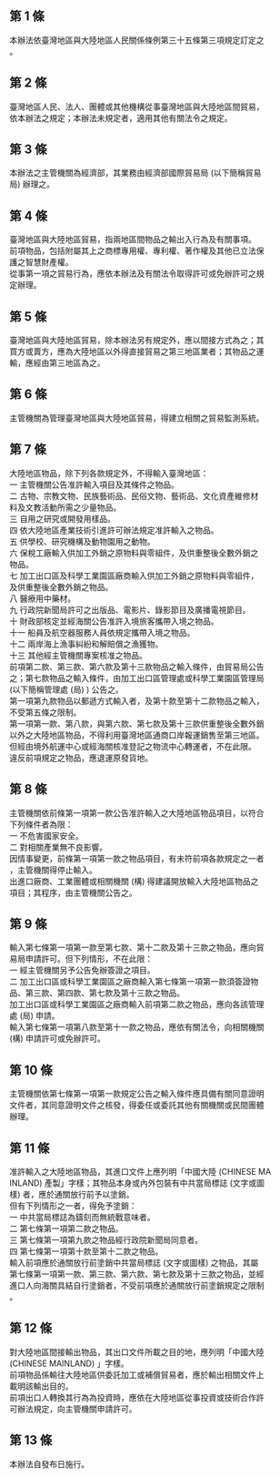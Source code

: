 第 1 條
-------
本辦法依臺灣地區與大陸地區人民關係條例第三十五條第三項規定訂定之  
  。

第 2 條
-------
臺灣地區人民、法人、團體或其他機構從事臺灣地區與大陸地區間貿易，  
  依本辦法之規定；本辦法未規定者，適用其他有關法令之規定。

第 3 條
-------
本辦法之主管機關為經濟部，其業務由經濟部國際貿易局 (以下簡稱貿易  
  局) 辦理之。

第 4 條
-------
臺灣地區與大陸地區貿易，指兩地區間物品之輸出入行為及有關事項。  
  前項物品，包括附屬其上之商標專用權、專利權、著作權及其他已立法保  
  護之智慧財產權。  
  從事第一項之貿易行為，應依本辦法及有關法令取得許可或免辦許可之規  
  定辦理。

第 5 條
-------
臺灣地區與大陸地區貿易，除本辦法另有規定外，應以間接方式為之；其  
  買方或賣方，應為大陸地區以外得直接貿易之第三地區業者；其物品之運  
  輸，應經由第三地區為之。

第 6 條
-------
主管機關為管理臺灣地區與大陸地區貿易，得建立相關之貿易監測系統。

第 7 條
-------
大陸地區物品，除下列各款規定外，不得輸入臺灣地區：  
一  主管機關公告准許輸入項目及其條件之物品。  
二  古物、宗教文物、民族藝術品、民俗文物、藝術品、文化資產維修材  
    料及文教活動所需之少量物品。  
三  自用之研究或開發用樣品。  
四  依大陸地區產業技術引進許可辦法規定准許輸入之物品。  
五  供學校、研究機構及動物園用之動物。  
六  保稅工廠輸入供加工外銷之原物料與零組件，及供重整後全數外銷之  
    物品。  
七  加工出口區及科學工業園區廠商輸入供加工外銷之原物料與零組件，  
    及供重整後全數外銷之物品。  
八  醫療用中藥材。  
九  行政院新聞局許可之出版品、電影片、錄影節目及廣播電視節目。  
十  財政部核定並經海關公告准許入境旅客攜帶入境之物品。  
十一  船員及航空器服務人員依規定攜帶入境之物品。  
十二  兩岸海上漁事糾紛和解賠償之漁獲物。  
十三  其他經主管機關專案核准之物品。  
前項第二款、第三款、第六款及第十三款物品之輸入條件，由貿易局公告  
之；第七款物品之輸入條件，由加工出口區管理處或科學工業園區管理局  
 (以下簡稱管理處 (局) ) 公告之。  
第一項第九款物品以郵遞方式輸入者，及第十款至第十二款物品之輸入，  
不受第五條之限制。  
第一項第一款、第八款，與第六款、第七款及第十三款供重整後全數外銷  
以外之大陸地區物品，不得利用臺灣地區通商口岸報運銷售至第三地區。  
但經由境外航運中心或經海關核准登記之物流中心轉運者，不在此限。  
違反前項規定之物品，應退運原發貨地。

第 8 條
-------
主管機關依前條第一項第一款公告准許輸入之大陸地區物品項目，以符合  
  下列條件者為限：  
  一  不危害國家安全。  
  二  對相關產業無不良影響。  
  因情事變更，前條第一項第一款之物品項目，有未符前項各款規定之一者  
  ，主管機關得停止輸入。  
  出進口廠商、工業團體或相關機關 (構) 得建議開放輸入大陸地區物品之  
  項目；其程序，由主管機關公告之。

第 9 條
-------
輸入第七條第一項第一款至第七款、第十二款及第十三款之物品，應向貿  
  易局申請許可。但下列情形，不在此限：  
  一  經主管機關另予公告免辦簽證之項目。  
  二  加工出口區或科學工業園區之廠商輸入第七條第一項第一款須簽證物  
      品、第三款、第四款、第七款及第十三款之物品。  
  加工出口區或科學工業園區之廠商輸入前項第二款之物品，應向各該管理  
  處 (局) 申請。  
  輸入第七條第一項第八款至第十一款之物品，應依有關法令，向相關機關  
   (構) 申請許可或免辦許可。

第 10 條
--------
主管機關依第七條第一項第一款規定公告之輸入條件應具備有關同意證明  
  文件者，其同意證明文件之核發，得委任或委託其他有關機關或民間團體  
  辦理。

第 11 條
--------
准許輸入之大陸地區物品，其進口文件上應列明「中國大陸 (CHINESE MA  
  INLAND) 產製」字樣；其物品本身或內外包裝有中共當局標誌 (文字或圖  
  樣) 者，應於通關放行前予以塗銷。  
  但有下列情形之一者，得免予塗銷：  
  一  中共當局標誌為鑄刻而無統戰意味者。  
  二  第七條第一項第二款之物品。  
  三  第七條第一項第九款之物品經行政院新聞局同意者。  
  四  第七條第一項第十款至第十二款之物品。  
  輸入前項應於通關放行前塗銷中共當局標誌 (文字或圖樣) 之物品，其屬  
  第七條第一項第一款、第三款、第六款、第七款及第十三款之物品，並經  
  進口人向海關具結自行塗銷者，不受前項應於通關放行前塗銷規定之限制  
  。

第 12 條
--------
對大陸地區間接輸出物品，其出口文件所載之目的地，應列明「中國大陸  
   (CHINESE MAINLAND) 」字樣。  
  前項物品係輸往大陸地區供委託加工或補償貿易者，應於輸出相關文件上  
  載明該輸出目的。  
  前項出口人轉換其行為為投資時，應依在大陸地區從事投資或技術合作許  
  可辦法規定，向主管機關申請許可。

第 13 條
--------
本辦法自發布日施行。

